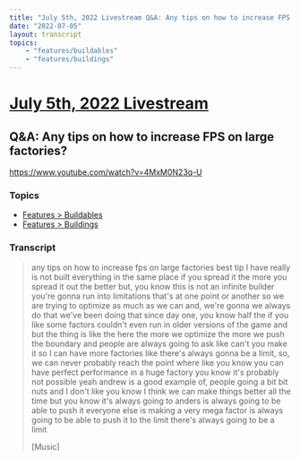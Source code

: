 ```yaml
---
title: "July 5th, 2022 Livestream Q&A: Any tips on how to increase FPS on large factories?"
date: "2022-07-05"
layout: transcript
topics:
    - "features/buildables"
    - "features/buildings"
---
```

# [July 5th, 2022 Livestream](../2022-07-05.md)
## Q&A: Any tips on how to increase FPS on large factories?
https://www.youtube.com/watch?v=4MxM0N23q-U

### Topics
* [Features > Buildables](../topics/features/buildables.md)
* [Features > Buildings](../topics/features/buildings.md)

### Transcript

> any tips on how to increase fps on large factories best tip I have really is not built everything in the same place if you spread it the more you spread it out the better but, you know this is not an infinite builder you're gonna run into limitations that's at one point or another so we are trying to optimize as much as we can and, we're gonna we always do that we've been doing that since day one, you know half the if you like some factors couldn't even run in older versions of the game and but the thing is like the here the more we optimize the more we push the boundary and people are always going to ask like can't you make it so I can have more factories like there's always gonna be a limit, so, we can never probably reach the point where like you know you can have perfect performance in a huge factory you know it's probably not possible yeah andrew is a good example of, people going a bit bit nuts and I don't like you know I think we can make things better all the time but you know it's always going to anders is always going to be able to push it everyone else is making a very mega factor is always going to be able to push it to the limit there's always going to be a limit
>
> [Music]
